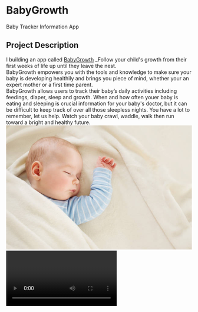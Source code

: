 # BabyGrowth
Baby Tracker Information App
## Project Description
I building an app called [BabyGrowth](https://babygrowthapp.herokuapp.com/)
_Follow your child's growth from their first weeks of life up until they leave the nest.  
BabyGrowth empowers you with the tools and knowledge to make sure your baby is developing healthily 
and brings you piece of mind, whether your an expert mother or a first time parent.  
BabyGrowth allows users to track their baby’s daily activities including feedings, diaper, sleep and growth. 
When and how often youer baby is eating and sleeping is crucial information for your baby's doctor, but it can be difficult to keep track of 
over all those sleepless nights. You have a lot to remember, let us help. 
Watch your baby crawl, waddle, walk then run toward a bright and healthy future. 
![pic](public/img/sleep.jpeg)
![caption](public/img/page/home.mov)